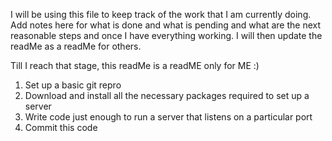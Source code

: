 I will be using this file to keep track of the work that I am currently doing. Add notes here for what is done and what is pending and what are the
next reasonable steps and once I have everything working. I will then update the readMe as a readMe for others.

Till I reach that stage, this readMe is a readME only for ME :)

1. Set up a basic git repro
2. Download and install all the necessary packages required to set up a server
3. Write code just enough to run a server that listens on a particular port
4. Commit this code